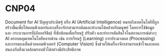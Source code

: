 # CNP04

Document for AI
ปัญญาประดิษฐ์ หรือ AI (Artificial Intelligence) หมายถึงเทคโนโลยีที่ถูกสร้างขึ้นเพื่อให้คอมพิวเตอร์และเครื่องจักรสามารถคิดและทำงานได้คล้ายกับมนุษย์ โดยการใช้ข้อมูลและ กระบวนการที่(อัลกอริธึม) ที่ซับซ้อนเพื่อเรียนรู้ ปรับตัว และทำการตัดสินใจในสถานการณ์ต่างๆ AI ครอบคลุมเทคโนโลยีหลายด้าน เช่น การเรียนรู้ (Learning) การประมวลผล (Processing) และการมองเห็นด้วยคอมพิวเตอร์ (Computer Vision) ซึ่งช่วยให้เครื่องจักรสามารถเข้าใจและตอบสนองกับสิ่งแวดล้อมรอบตัวได้อย่างมีประสิทธิภาพ 
